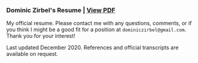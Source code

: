 ### Dominic Zirbel's Resume | [View PDF](http://dzirbel.github.io/resume/v2/resume.pdf)

My official resume. Please contact me with any questions, comments, or if you think I might be a good fit for a position at `dominiczirbel@gmail.com`. Thank you for your interest!

Last updated December 2020. References and official transcripts are available on request.
